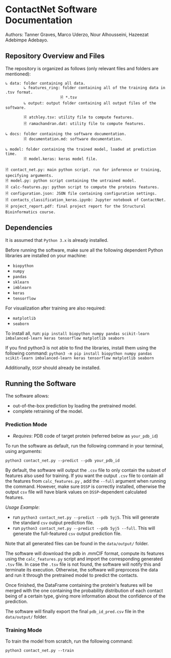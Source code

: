 # ContactNet Software Documentation

Authors: Tanner Graves, Marco Uderzo, Nour Alhousseini, Hazeezat Adebimpe Adebayo.

## Repository Overview and Files

The repository is organized as follows (only relevant files and folders are mentioned):

```
↳ data: folder containing all data.
        ↳ features_ring: folder containing all of the training data in .tsv format.
                        🗎 *.tsv
        ↳ output: output folder containing all output files of the software.

        🗎 atchley.tsv: utility file to compute features.
        🗎 ramachandran.dat: utility file to compute features.

↳ docs: folder containing the software documentation.
        🗎 documentation.md: software documentation.

↳ model: folder containing the trained model, loaded at prediction time.
        🗎 model.keras: keras model file.
      
🗎 contact_net.py: main python script. run for inference or training, specifying arguments.
🗎 model.py: python script containing the untrained model.
🗎 calc-features.py: python script to compute the proteins features.
🗎 configuration.json: JSON file containing configuration settings.
🗎 contacts_classification_keras.ipynb: Jupyter notebook of ContactNet.
🗎 project_report.pdf: final project report for the Structural Bioinformatics course.
```

## Dependencies

It is assumed that `Python 3.x` is already installed.

Before running the software, make sure all the following dependent Python libraries are installed on your machine:

- `biopython`
- `numpy`
- `pandas`
- `sklearn`
- `imblearn`
- `keras`
- `tensorflow`

For visualization after training are also required:

- `matplotlib`
- `seaborn`

To install all, run: `pip install biopython numpy pandas scikit-learn imbalanced-learn keras tensorflow matplotlib seaborn` 

If you find python3 is not able to find the libraries, install them using the following command: `python3 -m pip install biopython numpy pandas scikit-learn imbalanced-learn keras tensorflow matplotlib seaborn`

Additionally, `DSSP` should already be installed.



## Running the Software

The software allows:
- out-of-the-box prediction by loading the pretrained model.
- complete retraining of the model.

### Prediction Mode

- _Requires_: PDB code of target protein (referred below as `your_pdb_id`)
 
To run the software as default, run the following command in your terminal, using arguments:

`python3 contact_net.py --predict --pdb your_pdb_id`

By default, the software will output the `.csv` file to only contain the subset of features also used for training. 
If you want the output `.csv` file to contain all the features from `calc_features.py` , add the `--full` argument when running the command. However, make sure `DSSP` is correctly installed, otherwise the output `csv` file will have blank values on `DSSP`-dependent calculated features.

*Usage Example*: 
- run `python3 contact_net.py --predict --pdb 5yj5`. This will generate the standard `csv` output prediction file.
- run `python3 contact_net.py --predict --pdb 5yj5 --full`. This will generate the full-featured `csv` output prediction file.

Note that all generated files can be found in the `data/output/` folder. 

The software will download the pdb in .mmCIF format, compute its features using the `calc_features.py` script and import the corresponding generated `.tsv` file. In case the `.tsv` file is not found, the software will notify this and terminate its execution. Otherwise, the software will preprocess the data and run it through the pretrained model to predict the contacts.

Once finished, the DataFrame containing the protein's features will be merged with the one containing the probability distribution of each contact being of a certain type, giving more information about the confidence of the prediction.

The software will finally export the final `pdb_id_pred.csv` file in the `data/output/` folder. 

### Training Mode

To train the model from scratch, run the following command:

`python3 contact_net.py --train`




